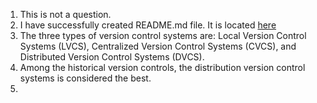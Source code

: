 1. This is not a question.
2. I have successfully created README.md file. It is located [here](./../../README.md)
3. The three types of version control systems are: Local Version Control Systems (LVCS), Centralized Version Control Systems (CVCS), and Distributed Version Control Systems (DVCS).  
4. Among the historical version controls, the distribution version control systems is considered the best.
5. 
